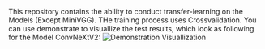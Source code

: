 This repository contains the ability to conduct transfer-learning on the Models (Except MiniVGG). THe training process uses Crossvalidation. You can use demonstrate to visuallize the test results, which look as following for the Model ConvNeXtV2:
![Demonstration Visuallization ]([http://url/to/img.png](https://github.com/MaxUhl98/ComputerVisionDemonstration/blob/main/demonstration_images/ConvNeXt_V2/ConvNeXtV2.png))
